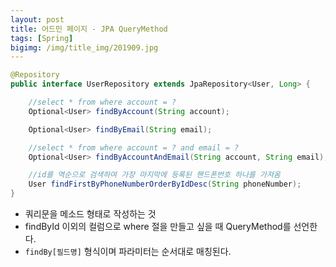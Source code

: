 ```yaml
---
layout: post
title: 어드민 페이지 - JPA QueryMethod
tags: [Spring]
bigimg: /img/title_img/201909.jpg
---
```


```java
@Repository
public interface UserRepository extends JpaRepository<User, Long> {

    //select * from where account = ?
    Optional<User> findByAccount(String account);

    Optional<User> findByEmail(String email);

    //select * from where account = ? and email = ?
    Optional<User> findByAccountAndEmail(String account, String email);

    //id를 역순으로 검색하여 가장 마지막에 등록된 핸드폰번호 하나를 가져옴
    User findFirstByPhoneNumberOrderByIdDesc(String phoneNumber);
}
```
* 쿼리문을 메소드 형태로 작성하는 것
* findById 이외의 컬럼으로 where 절을 만들고 싶을 때 QueryMethod를 선언한다.
* `findBy[필드명]` 형식이며 파라미터는 순서대로 매칭된다.
